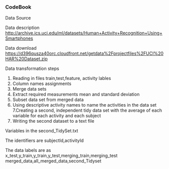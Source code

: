 ### CodeBook


Data Source

Data description
http://archive.ics.uci.edu/ml/datasets/Human+Activity+Recognition+Using+Smartphones

Data download
https://d396qusza40orc.cloudfront.net/getdata%2Fprojectfiles%2FUCI%20HAR%20Dataset.zip

Data transformation steps

1. Reading  in files train,test,feature, activity lables
2. Column names assignments
3. Merge data sets
4. Extract required measurements mean and standard deviation
5. Subset data set from merged data
6. Using descriptive activity names to name the activities in the data set
7.Creating a second, independent tidy data set with the average of each variable for each activity and each subject
8. Writing the second dataset to a text file

Variables in the second_TidySet.txt


The identifiers are subjectId,activityId

The data labels are as x_test,y_train,y_train,y_test,merging_train,merging_test merged_data,all_merged_data,second_Tidyset




